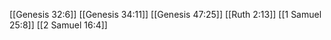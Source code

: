 [[Genesis 32:6]]
[[Genesis 34:11]]
[[Genesis 47:25]]
[[Ruth 2:13]]
[[1 Samuel 25:8]]
[[2 Samuel 16:4]]
